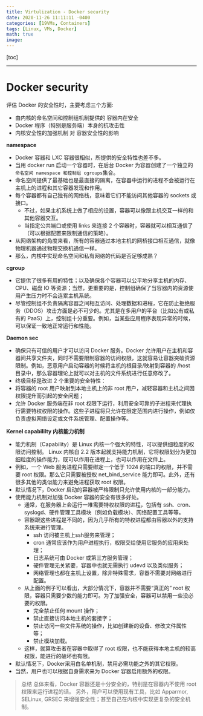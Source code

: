 ```yaml
---
title: Virtulization - Docker security
date: 2020-11-26 11:11:11 -0400
categories: [19VMs, Containers]
tags: [Linux, VMs, Docker]
math: true
image:
---
```


[toc]

---


# Docker security

评估 Docker 的安全性时，主要考虑三个方面:
- 由内核的命名空间和控制组机制提供的 容器内在安全
- Docker 程序（特别是服务端）本身的抗攻击性
- 内核安全性的加强机制 对 容器安全性的影响

**namespace**
- Docker 容器和 LXC 容器很相似，所提供的安全特性也差不多。
- 当用 docker run 启动一个容器时，在后台 Docker 为容器创建了一个独立的`命名空间 namespace 和控制组 cgroups`集合。
- 命名空间提供了最基础也是最直接的隔离，在容器中运行的进程不会被运行在主机上的进程和其它容器发现和作用。
- 每个容器都有自己独有的网络栈，意味着它们不能访问其他容器的 sockets 或接口。
  - 不过，如果主机系统上做了相应的设置，容器可以像跟主机交互一样的和其他容器交互。
  - 当指定公共端口或使用 links 来连接 2 个容器时，容器就可以相互通信了（可以根据配置来限制通信的策略）。
- 从网络架构的角度来看，所有的容器通过本地主机的网桥接口相互通信，就像物理机器通过物理交换机通信一样。
- 那么，内核中实现命名空间和私有网络的代码是否足够成熟？

**cgroup**
- 它提供了很多有用的特性；以及确保各个容器可以公平地分享主机的内存、CPU、磁盘 IO 等资源；当然，更重要的是，控制组确保了当容器内的资源使用产生压力时不会连累主机系统。
- 尽管控制组不负责隔离容器之间相互访问、处理数据和进程，它在防止拒绝服务（DDOS）攻击方面是必不可少的。尤其是在多用户的平台（比如公有或私有的 PaaS）上，控制组十分重要。例如，当某些应用程序表现异常的时候，可以保证一致地正常运行和性能。

**Daemon sec**
- 确保只有可信的用户才可以访问 Docker 服务。Docker 允许用户在主机和容器间共享文件夹，同时不需要限制容器的访问权限，这就容易让容器突破资源限制。例如，恶意用户启动容器的时候将主机的根目录/映射到容器的 /host 目录中，那么容器理论上就可以对主机的文件系统进行任意修改了。
- 终极目标是改进 2 个重要的安全特性：
- 将容器的 root 用户映射到本地主机上的非 root 用户，减轻容器和主机之间因权限提升而引起的安全问题；
- 允许 Docker 服务端在非 root 权限下运行，利用安全可靠的子进程来代理执行需要特权权限的操作。这些子进程将只允许在限定范围内进行操作，例如仅负责虚拟网络设定或文件系统管理、配置操作等。


**Kernel capabililty 内核能力机制**
- 能力机制（Capability）是 Linux 内核一个强大的特性，可以提供细粒度的权限访问控制。 Linux 内核自 2.2 版本起就支持能力机制，它将权限划分为更加细粒度的操作能力，既可以作用在进程上，也可以作用在文件上。
- 例如，一个 Web 服务进程只需要绑定一个低于 1024 的端口的权限，并不需要 root 权限。那么它只需要被授权 net_bind_service 能力即可。此外，还有很多其他的类似能力来避免进程获取 root 权限。
- 默认情况下，Docker 启动的容器被严格限制只允许使用内核的一部分能力。
- 使用能力机制对加强 Docker 容器的安全有很多好处。
  - 通常，在服务器上会运行一堆需要特权权限的进程，包括有 ssh、cron、syslogd、硬件管理工具模块（例如负载模块）、网络配置工具等等。
  - 容器跟这些进程是不同的，因为几乎所有的特权进程都由容器以外的支持系统来进行管理。
    - ssh 访问被主机上ssh服务来管理；
    - cron 通常应该作为用户进程执行，权限交给使用它服务的应用来处理；
    - 日志系统可由 Docker 或第三方服务管理；
    - 硬件管理无关紧要，容器中也就无需执行 udevd 以及类似服务；
    - 网络管理也都在主机上设置，除非特殊需求，容器不需要对网络进行配置。
  - 从上面的例子可以看出，大部分情况下，容器并不需要“真正的” root 权限，容器只需要少数的能力即可。为了加强安全，容器可以禁用一些没必要的权限。
    - 完全禁止任何 mount 操作；
    - 禁止直接访问本地主机的套接字；
    - 禁止访问一些文件系统的操作，比如创建新的设备、修改文件属性等；
    - 禁止模块加载。
  - 这样，就算攻击者在容器中取得了 root 权限，也不能获得本地主机的较高权限，能进行的破坏也有限。
- 默认情况下，Docker采用白名单机制，禁用必需功能之外的其它权限。
- 当然，用户也可以根据自身需求来为 Docker 容器启用额外的权限。



> 总结
> 总体来看，Docker 容器还是十分安全的，特别是在容器内不使用 root 权限来运行进程的话。
> 另外，用户可以使用现有工具，比如 Apparmor, SELinux, GRSEC 来增强安全性；甚至自己在内核中实现更复杂的安全机制。
